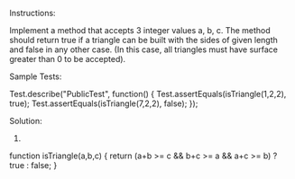 Instructions:


Implement a method that accepts 3 integer values a, b, c. The method should return true if a triangle can be built with the sides of given length and false in any other case.
(In this case, all triangles must have surface greater than 0 to be accepted).


Sample Tests:

Test.describe("PublicTest", function() {
    Test.assertEquals(isTriangle(1,2,2), true);
    Test.assertEquals(isTriangle(7,2,2), false);
});


Solution:

1.
function isTriangle(a,b,c)
{
  return (a+b >= c && b+c >= a && a+c >= b) ? true : false;
}
